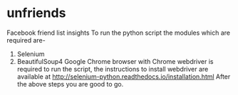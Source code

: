 # unfriends
Facebook friend list insights
To run the python script the modules which are required are-
1. Selenium
2. BeautifulSoup4
Google Chrome browser with Chrome webdriver is required to run the script, the instructions to install webdriver are available at http://selenium-python.readthedocs.io/installation.html
After the above steps you are good to go.
